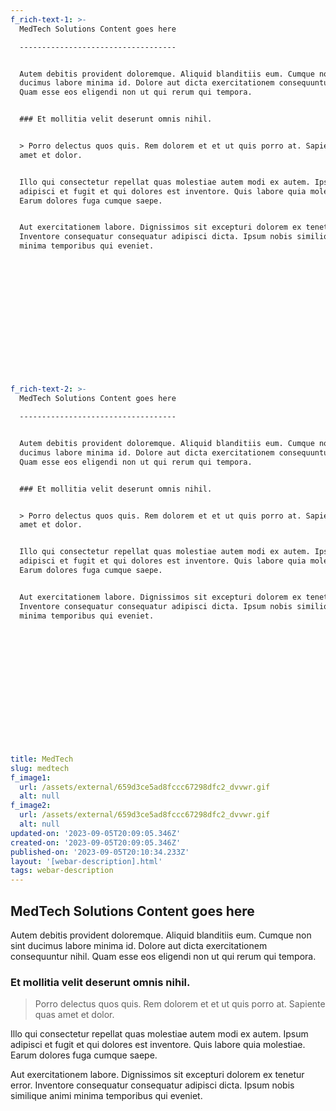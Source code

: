 ```yaml
---
f_rich-text-1: >-
  MedTech Solutions Content goes here

  -----------------------------------


  Autem debitis provident doloremque. Aliquid blanditiis eum. Cumque non sint
  ducimus labore minima id. Dolore aut dicta exercitationem consequuntur nihil.
  Quam esse eos eligendi non ut qui rerum qui tempora.


  ### Et mollitia velit deserunt omnis nihil.


  > Porro delectus quos quis. Rem dolorem et et ut quis porro at. Sapiente quas
  amet et dolor.


  Illo qui consectetur repellat quas molestiae autem modi ex autem. Ipsum
  adipisci et fugit et qui dolores est inventore. Quis labore quia molestiae.
  Earum dolores fuga cumque saepe.


  Aut exercitationem labore. Dignissimos sit excepturi dolorem ex tenetur error.
  Inventore consequatur consequatur adipisci dicta. Ipsum nobis similique animi
  minima temporibus qui eveniet.


  ‍


  ‍


  ‍


  ‍


  ‍
f_rich-text-2: >-
  MedTech Solutions Content goes here

  -----------------------------------


  Autem debitis provident doloremque. Aliquid blanditiis eum. Cumque non sint
  ducimus labore minima id. Dolore aut dicta exercitationem consequuntur nihil.
  Quam esse eos eligendi non ut qui rerum qui tempora.


  ### Et mollitia velit deserunt omnis nihil.


  > Porro delectus quos quis. Rem dolorem et et ut quis porro at. Sapiente quas
  amet et dolor.


  Illo qui consectetur repellat quas molestiae autem modi ex autem. Ipsum
  adipisci et fugit et qui dolores est inventore. Quis labore quia molestiae.
  Earum dolores fuga cumque saepe.


  Aut exercitationem labore. Dignissimos sit excepturi dolorem ex tenetur error.
  Inventore consequatur consequatur adipisci dicta. Ipsum nobis similique animi
  minima temporibus qui eveniet.


  ‍


  ‍


  ‍


  ‍


  ‍
title: MedTech
slug: medtech
f_image1:
  url: /assets/external/659d3ce5ad8fccc67298dfc2_dvvwr.gif
  alt: null
f_image2:
  url: /assets/external/659d3ce5ad8fccc67298dfc2_dvvwr.gif
  alt: null
updated-on: '2023-09-05T20:09:05.346Z'
created-on: '2023-09-05T20:09:05.346Z'
published-on: '2023-09-05T20:10:34.233Z'
layout: '[webar-description].html'
tags: webar-description
---
```


MedTech Solutions Content goes here
-----------------------------------

Autem debitis provident doloremque. Aliquid blanditiis eum. Cumque non sint ducimus labore minima id. Dolore aut dicta exercitationem consequuntur nihil. Quam esse eos eligendi non ut qui rerum qui tempora.

### Et mollitia velit deserunt omnis nihil.

> Porro delectus quos quis. Rem dolorem et et ut quis porro at. Sapiente quas amet et dolor.

Illo qui consectetur repellat quas molestiae autem modi ex autem. Ipsum adipisci et fugit et qui dolores est inventore. Quis labore quia molestiae. Earum dolores fuga cumque saepe.

Aut exercitationem labore. Dignissimos sit excepturi dolorem ex tenetur error. Inventore consequatur consequatur adipisci dicta. Ipsum nobis similique animi minima temporibus qui eveniet.

‍

‍

‍

‍
